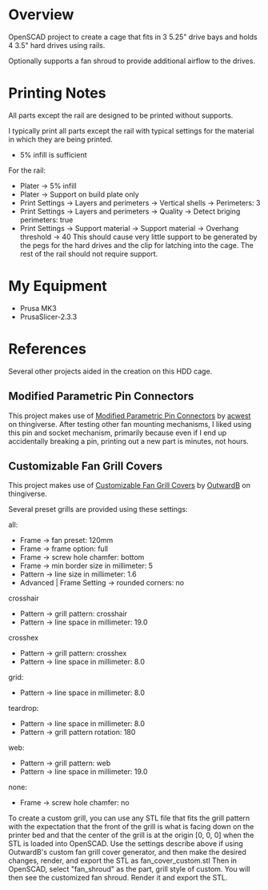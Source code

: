 # Overview
OpenSCAD project to create a cage that fits in 3 5.25" drive bays and holds 4 3.5" hard drives using rails.

Optionally supports a fan shroud to provide additional airflow to the drives.

# Printing Notes
All parts except the rail are designed to be printed without supports.

I typically print all parts except the rail with typical settings for the material in which they are being printed.
- 5% infill is sufficient

For the rail:
- Plater -> 5% infill
- Plater -> Support on build plate only
- Print Settings -> Layers and perimeters -> Vertical shells -> Perimeters: 3
- Print Settings -> Layers and perimeters -> Quality -> Detect briging perimeters: true
- Print Settings -> Support material -> Support material -> Overhang threshold -> 40
This should cause very little support to be generated by the pegs for the hard drives and the clip for latching into the cage.
The rest of the rail should not require support.

# My Equipment
- Prusa MK3
- PrusaSlicer-2.3.3

# References

Several other projects aided in the creation on this HDD cage.

## Modified Parametric Pin Connectors
This project makes use of [Modified Parametric Pin Connectors](https://www.thingiverse.com/thing:3218332) by [acwest](https://www.thingiverse.com/acwest/designs) on thingiverse.  After testing other fan mounting mechanisms, I liked using this pin and socket mechanism, primarily because even if I end up accidentally breaking a pin, printing out a new part is minutes, not hours.

## Customizable Fan Grill Covers
This project makes use of [Customizable Fan Grill Covers](https://www.thingiverse.com/thing:4837562) by [OutwardB](https://www.thingiverse.com/OutwardB) on thingiverse.

Several preset grills are provided using these settings:

all:
- Frame -> fan preset: 120mm
- Frame -> frame option: full
- Frame -> screw hole chamfer: bottom
- Frame -> min border size in millimeter: 5
- Pattern -> line size in millimeter: 1.6
- Advanced | Frame Setting -> rounded corners: no

crosshair
- Pattern -> grill pattern: crosshair
- Pattern -> line space in millimeter:  19.0

crosshex
- Pattern -> grill pattern: crosshex
- Pattern -> line space in millimeter:  8.0

grid:
- Pattern -> line space in millimeter:  8.0

teardrop:
- Pattern -> line space in millimeter:  8.0
- Pattern -> grill pattern rotation: 180

web:
- Pattern -> grill pattern: web
- Pattern -> line space in millimeter:  19.0

none:
- Frame -> screw hole chamfer: no

To create a custom grill, you can use any STL file that fits the grill pattern with the expectation that the front of the grill is what is facing down on the printer bed and that the center of the grill is at the origin [0, 0, 0] when the STL is loaded into OpenSCAD.
Use the settings describe above if using OutwardB's custom fan grill cover generator, and then make the desired changes, render, and export the STL as fan_cover_custom.stl
Then in OpenSCAD, select "fan_shroud" as the part, grill style of custom.
You will then see the customized fan shroud.
Render it and export the STL.
